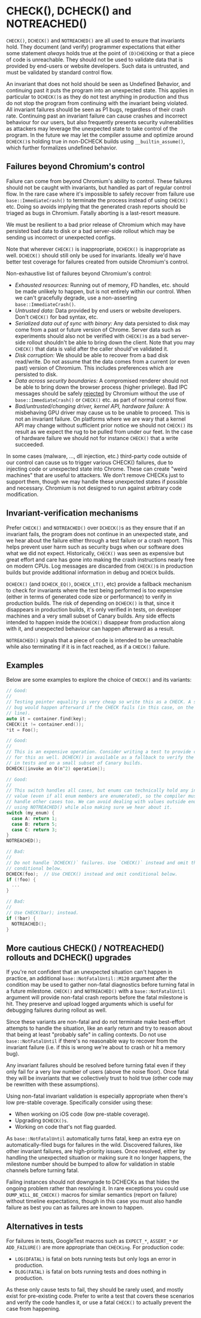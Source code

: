 # CHECK(), DCHECK() and NOTREACHED()

`CHECK()`, `DCHECK()` and `NOTREACHED()` are all used to ensure that invariants
hold.  They document (and verify) programmer expectations that either some
statement *always* holds true at the point of `(D)CHECK`ing or that a piece of
code is unreachable. They should not be used to validate data that is provided
by end-users or website developers. Such data is untrusted, and must be
validated by standard control flow.

An invariant that does not hold should be seen as Undefined Behavior, and
continuing past it puts the program into an unexpected state. This applies in
particular to `DCHECK()`s as they do not test anything in production and thus do
not stop the program from continuing with the invariant being violated. All
invariant failures should be seen as P1 bugs, regardless of their crash rate.
Continuing past an invariant failure can cause crashes and incorrect behaviour
for our users, but also frequently presents security vulnerabilities as
attackers may leverage the unexpected state to take control of the program. In
the future we may let the compiler assume and optimize around `DCHECK()`s
holding true in non-DCHECK builds using `__builtin_assume()`, which further
formalizes undefined behavior.

## Failures beyond Chromium's control

Failure can come from beyond Chromium's ability to control. These failures
should not be caught with invariants, but handled as part of regular control
flow. In the rare case where it's impossible to safely recover from failure use
`base::ImmediateCrash()` to terminate the process instead of using `CHECK()`
etc. Doing so avoids implying that the generated crash reports should be triaged
as bugs in Chromium. Fatally aborting is a last-resort measure.

We must be resilient to a bad prior release of Chromium which may have persisted
bad data to disk or a bad server-side rollout which may be sending us incorrect
or unexpected configs.

Note that wherever `CHECK()` is inappropriate, `DCHECK()` is inappropriate as
well. `DCHECK()` should still only be used for invariants. Ideally we'd have
better test coverage for failures created from outside Chromium's control.

Non-exhaustive list of failures beyond Chromium's control:

* *Exhausted resources:* Running out of memory, FD handles, etc. should be made
  unlikely to happen, but is not entirely within our control. When we can't
  gracefully degrade, use a non-asserting `base::ImmediateCrash()`.
* *Untrusted data:* Data provided by end users or website developers. Don't
  `CHECK()` for bad syntax, etc.
* *Serialized data out of sync with binary:* Any data persisted to disk may come
  from a past or future version of Chrome. Server data such as experiments
  should also not be verified with `CHECK()`s as a bad server-side rollout
  shouldn't be able to bring down the client. Note that you may `CHECK()` that
  data is valid after the caller should've validated it.
* *Disk corruption:* We should be able to recover from a bad disk read/write. Do
  not assume that the data comes from a current (or even past) version of
  Chromium. This includes preferences which are persisted to disk.
* *Data across security boundaries:* A compromised renderer should not be able
  to bring down the browser process (higher privilege). Bad IPC messages should
  be safely [rejected](../../docs/security/mojo.md#explicitly-reject-bad-input)
  by Chromium without the use of `base::ImmediateCrash()` or `CHECK()` etc.
  as part of normal control flow.
* *Bad/untrusted/changing driver, kernel API, hardware failure:* A misbehaving
  GPU driver may cause us to be unable to proceed. This is not an invariant
  failure. On platforms where we are wary that a kernel API may change without
  sufficient prior notice we should not `CHECK()` its result as we expect the
  rug to be pulled from under our feet. In the case of hardware failure we
  should not for instance `CHECK()` that a write succeeded.

In some cases (malware, ..., dll injection, etc.) third-party code outside of
our control can cause us to trigger various CHECK() failures, due to injecting
code or unexpected state into Chrome. These can create "weird machines" that are
useful to attackers. We don't remove CHECKs just to support them, though we may
handle these unexpected states if possible and necessary. Chromium is not
designed to run against arbitrary code modification.

## Invariant-verification mechanisms

Prefer `CHECK()` and `NOTREACHED()` over `DCHECK()`s as they ensure that if an
invariant fails, the program does not continue in an unexpected state, and we
hear about the failure either through a test failure or a crash report. This
helps prevent user harm such as security bugs when our software does what we did
not expect. Historically, `CHECK()` was seen as expensive but great effort and
care has gone into making the crash instructions nearly free on modern CPUs. Log
messages are discarded from `CHECK()`s in production builds but provide
additional information in debug and `DCHECK` builds.

`DCHECK()` (and `DCHECK_EQ()`, `DCHECK_LT()`, etc) provide a fallback mechanism
to check for invariants where the test being performed is too expensive (either
in terms of generated code size or performance) to verify in production builds.
The risk of depending on `DCHECK()` is that, since it disappears in production
builds, it's only verified in tests, on developer machines and a very small
subset of Canary builds. Any side effects intended to happen inside the
`DCHECK()` disappear from production along with it, and unexpected behaviour can
happen afterward as a result.

`NOTREACHED()` signals that a piece of code is intended to be unreachable while
also terminating if it is in fact reached, as if a `CHECK()` failure.

## Examples

Below are some examples to explore the choice of `CHECK()` and its variants:

```c++
// Good:
//
// Testing pointer equality is very cheap so write this as a CHECK. A security
// bug would happen afterward if the CHECK fails (in this case, on the next
// line).
auto it = container.find(key);
CHECK(it != container.end());
*it = Foo();

// Good:
//
// This is an expensive operation. Consider writing a test to provide coverage
// for this as well. DCHECK() is available as a fallback to verify the condition
// in tests and on a small subset of Canary builds.
DCHECK(|invoke an O(n^2) operation|);

// Good:
//
// This switch handles all cases, but enums can technically hold any integer
// value (even if all enum members are enumerated), so the compiler must try to
// handle other cases too. We can avoid dealing with values outside enums by
// using NOTREACHED() while also making sure we hear about it.
switch (my_enum) {
  case A: return 1;
  case B: return 5;
  case C: return 3;
}
NOTREACHED();

// Bad:
//
// Do not handle `DCHECK()` failures. Use `CHECK()` instead and omit the
// conditional below.
DCHECK(foo);  // Use CHECK() instead and omit conditional below.
if (!foo) {
  ...
}

// Bad:
//
// Use CHECK(bar); instead.
if (!bar) {
  NOTREACHED();
}
```

## More cautious CHECK() / NOTREACHED() rollouts and DCHECK() upgrades

If you're not confident that an unexpected situation can't happen in practice,
an additional `base::NotFatalUntil::M120` argument after the condition may be
used to gather non-fatal diagnostics before turning fatal in a future milestone.
`CHECK()` and `NOTREACHED()` with a `base::NotFatalUntil` argument will provide
non-fatal crash reports before the fatal milestone is hit. They preserve and
upload logged arguments which is useful for debugging failures during rollout as
well.

Since these variants are non-fatal and do not terminate make best-effort
attempts to handle the situation, like an early return and try to reason about
that being at least "probably safe" in calling contexts. Do not use
`base::NotFatalUntil` if there's no reasonable way to recover from the invariant
failure (i.e. if this is wrong we're about to crash or hit a memory bug).

Any invariant failures should be resolved before turning fatal even if they only
fail for a very low number of users (above the noise floor). Once fatal they
will be invariants that we collectively trust to hold true (other code may be
rewritten with these assumptions).

Using non-fatal invariant validation is especially appropriate when there's low
pre-stable coverage. Specifically consider using these:

* When working on iOS code (low pre-stable coverage).
* Upgrading `DCHECK()s`.
* Working on code that's not flag guarded.

As `base::NotFatalUntil` automatically turns fatal, keep an extra eye on
automatically-filed bugs for failures in the wild. Discovered failures, like
other invariant failures, are high-priority issues. Once resolved, either by
handling the unexpected situation or making sure it no longer happens, the
milestone number should be bumped to allow for validation in stable channels
before turning fatal.

Failing instances should not downgrade to DCHECKs as that hides the ongoing
problem rather than resolving it. In rare exceptions you could use
`DUMP_WILL_BE_CHECK()` macros for similar semantics (report on failure) without
timeline expectations, though in this case you must also handle failure as best
you can as failures are known to happen.

## Alternatives in tests

For failures in tests, GoogleTest macros such as `EXPECT_*`, `ASSERT_*` or
`ADD_FAILURE()` are more appropriate than `CHECKing`. For production code:

* `LOG(DFATAL)` is fatal on bots running tests but only logs an error in
  production.
* `DLOG(FATAL)` is fatal on bots running tests and does nothing in production.

As these only cause tests to fail, they should be rarely used, and mostly exist
for pre-existing code. Prefer to write a test that covers these scenarios and
verify the code handles it, or use a fatal `CHECK()` to actually prevent the
case from happening.
